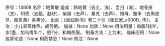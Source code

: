 序号：14808
名称：地黄散
组成：熟地黄（去土，洗）、当归（洗）、地骨皮（洗）、枳壳（去瓤，麸炒）、柴胡（去芦）、秦艽（去芦）、知母、鳖甲（去黑皮尽，醋炙黄）各等分。
出处：《幼幼新书》卷二十引《张氏家_x000D_
传》。
主治：小儿骨蒸体热，成劳倦。
加减：None
功效：None
用法用量：每服1钱半，水1盏，加乌梅半个，煎7分，和梅热服。
制备方法：上为末。
临床应用：None
各家论述：None
用药禁忌：None
附注：None
